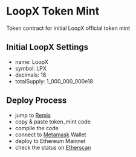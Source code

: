 # LoopX Token Mint

Token contract for initial LoopX official token mint

## Initial LoopX Settings
- name: LoopX
- symbol: LPX
- decimals: 18
- totalSupply: 1_000_000_000e18

## Deploy Process
- jump to [Remix](https://remix.ethereum.org/)
- copy & paste token_mint code
- compile the code
- connect to [Metamask](https://metamask.io/) Wallet
- deploy to Ethereum Mainnet
- check the status on [Etherscan](https://etherscan.io/)

